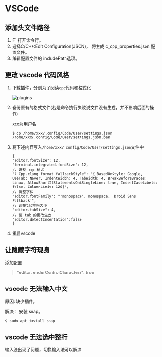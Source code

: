 # VSCode

## 添加头文件路径

1. F1 打开命令行。
2. 选择C/C++:Edit Configuration(JSON)， 将生成 c_cpp_properties.json 配置文件。
3. 编辑配置文件的 includePath选项。

## 更改 vscode 代码风格
1. 下载插件，分别为了阅读`cpp`代码和格式化

    ![plugins](./images/vscode_1.png)
2. 备份原有的格式文件(若是命令执行失败说文件没有生成，并不影响后面的操作)

    xxx为用户名
    ```
    $ cp /home/xxx/.config/Code/User/settings.json /home/xxx/.config/Code/User/settings.json.bak
    ```
3. 将下述内容写入`/home/xxx/.config/Code/User/settings.json`文件中
    ```
    {
    "editor.fontSize": 12,
    "terminal.integrated.fontSize": 12,
    // 调整 cpp 格式
    "C_Cpp.clang_format_fallbackStyle": "{ BasedOnStyle: Google, UseTab: Never, IndentWidth: 4, TabWidth: 4, BreakBeforeBraces: Linux, AllowShortIfStatementsOnASingleLine: true, IndentCaseLabels: false, ColumnLimit: 120}",
    // 调整字体
    "editor.fontFamily": "'monospace', monospace, 'Droid Sans Fallback'",
    // 调整tab空格大小
    "editor.tabSize": 4,
    // 使 tab 的更改生效
    "editor.detectIndentation":false
    }
    ```
4. 重启vscode

## 让隐藏字符现身

添加配置

>"editor.renderControlCharacters": true

## vscode 无法输入中文

原因: 缺少插件。

解决： 安装 snap。
```
$ sudo apt install snap
```

## vscode 无法选中整行

输入法出现了问题，切换输入法可以解决
